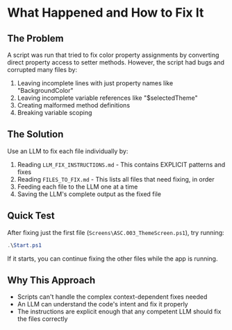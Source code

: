 # What Happened and How to Fix It

## The Problem
A script was run that tried to fix color property assignments by converting direct property access to setter methods. However, the script had bugs and corrupted many files by:

1. Leaving incomplete lines with just property names like "BackgroundColor"
2. Leaving incomplete variable references like "$selectedTheme"  
3. Creating malformed method definitions
4. Breaking variable scoping

## The Solution
Use an LLM to fix each file individually by:

1. Reading `LLM_FIX_INSTRUCTIONS.md` - This contains EXPLICIT patterns and fixes
2. Reading `FILES_TO_FIX.md` - This lists all files that need fixing, in order
3. Feeding each file to the LLM one at a time
4. Saving the LLM's complete output as the fixed file

## Quick Test
After fixing just the first file (`Screens\ASC.003_ThemeScreen.ps1`), try running:
```powershell
.\Start.ps1
```

If it starts, you can continue fixing the other files while the app is running.

## Why This Approach
- Scripts can't handle the complex context-dependent fixes needed
- An LLM can understand the code's intent and fix it properly
- The instructions are explicit enough that any competent LLM should fix the files correctly

